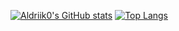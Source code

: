 

<!--
**Aldriik0/Aldriik0** is a ✨ _special_ ✨ repository because its `README.md` (this file) appears on your GitHub profile.

Here are some ideas to get you started:

- 🔭 I’m currently working on ...
- 🌱 I’m currently learning ...
- 👯 I’m looking to collaborate on ...
- 🤔 I’m looking for help with ...
- 💬 Ask me about ...
- 📫 How to reach me: ...
- 😄 Pronouns: ...
- ⚡ Fun fact: ...
-->
[![Aldriik0's GitHub stats](https://github-readme-stats.vercel.app/api?username=Aldriik0)](https://github.com/Aldriik0/github-readme-stats)
[![Top Langs](https://github-readme-stats.vercel.app/api/top-langs/?username=Aldriik0)](https://github.com/Aldriik0/github-readme-stats)
